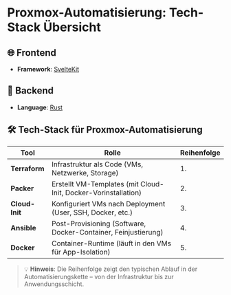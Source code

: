 # Proxmox-Automatisierung: Tech-Stack Übersicht

## 🌐 Frontend
- **Framework**: [SvelteKit](https://kit.svelte.dev/)

## 🔧 Backend
- **Language**: [Rust](https://www.rust-lang.org/)

## 🛠️ Tech-Stack für Proxmox-Automatisierung

| Tool         | Rolle                                                                 | Reihenfolge |
|--------------|-----------------------------------------------------------------------|-------------|
| **Terraform**   | Infrastruktur als Code (VMs, Netzwerke, Storage)                     | 1.          |
| **Packer**      | Erstellt VM-Templates (mit Cloud-Init, Docker-Vorinstallation)       | 2.          |
| **Cloud-Init**  | Konfiguriert VMs nach Deployment (User, SSH, Docker, etc.)           | 3.          |
| **Ansible**     | Post-Provisioning (Software, Docker-Container, Feinjustierung)       | 4.          |
| **Docker**      | Container-Runtime (läuft in den VMs für App-Isolation)               | 5.          |

> 💡 **Hinweis**: Die Reihenfolge zeigt den typischen Ablauf in der Automatisierungskette – von der Infrastruktur bis zur Anwendungsschicht.
